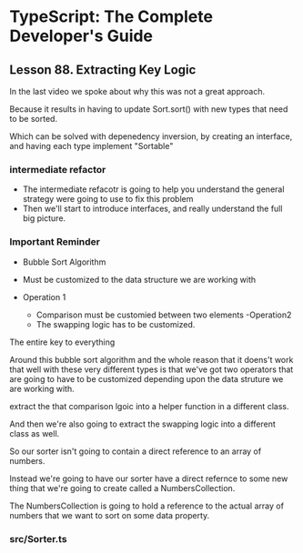 # TypeScript: The Complete Developer's Guide

## Lesson 88. Extracting Key Logic

In the last video we spoke about why this was not a great approach.

Because it results in having to update Sort.sort() with new types that need to be sorted.

Which can be solved with depenedency inversion, by creating an interface, and having each type implement "Sortable"


### intermediate refactor

- The intermediate refacotr is going to help you understand the general strategy were going to use to fix this problem
- Then we'll start to introduce interfaces, and really understand the full big picture.

### Important Reminder
- Bubble Sort Algorithm
- Must be customized to the data structure we are working with

- Operation 1
    - Comparison must be customied between two elements
-Operation2
    - The swapping logic has to be customized.


The entire key to everything

Around this bubble sort algorithm and the whole reason that it doens't work that well with these very different types is that we've got two operators that are going to have to be customized depending upon the data struture we are working with.

extract the that comparison lgoic into a helper function in a different class.



And then we're also going to extract the swapping logic into a different class as well.



So our sorter isn't going to contain a direct reference to an array of numbers.

Instead we're going to have our sorter have a direct refernce to some new thing that we're going to create called a NumbersCollection.

The NumbersCollection is going to hold a reference to the actual array of numbers that we want to sort on some data property.



### src/Sorter.ts


